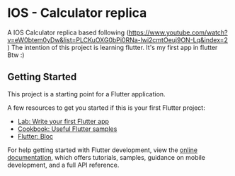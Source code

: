 # IOS - Calculator replica

A IOS Calculator replica based following (https://www.youtube.com/watch?v=eW0btem0yDw&list=PLCKuOXG0bPi0RNa-lwi2cmtOeuj9ON-Lq&index=2 )
The intention of this project is learning flutter.
It's my first app in flutter Btw :)

## Getting Started

This project is a starting point for a Flutter application.

A few resources to get you started if this is your first Flutter project:

- [Lab: Write your first Flutter app](https://docs.flutter.dev/get-started/codelab)
- [Cookbook: Useful Flutter samples](https://docs.flutter.dev/cookbook)
- [Flutter: Bloc](https://bloclibrary.dev/#/)

For help getting started with Flutter development, view the
[online documentation](https://docs.flutter.dev/), which offers tutorials,
samples, guidance on mobile development, and a full API reference.
